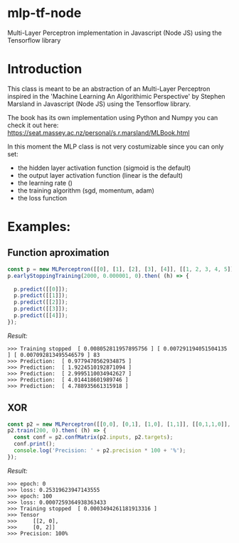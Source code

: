 # mlp-tf-node
Multi-Layer Perceptron implementation in Javascript (Node JS) using the Tensorflow library

# Introduction

This class is meant to be an abstraction of an Multi-Layer Perceptron inspired in the 
'Machine Learning An Algorithimic Perspective' by Stephen Marsland in Javascript (Node JS) 
using the Tensorflow library.

The book has its own implementation using Python and Numpy you can check it out here:
https://seat.massey.ac.nz/personal/s.r.marsland/MLBook.html

In this moment the MLP class is not very costumizable since you can only
set:
- the hidden layer activation function (sigmoid is the default)
- the output layer activation function (linear is the default)
- the learning rate ()
- the training algorithm (sgd, momentum, adam)
- the loss function

# Examples:

## Function aproximation

``` Javascript
const p = new MLPerceptron([[0], [1], [2], [3], [4]], [[1, 2, 3, 4, 5]], 5, 'sgd', 'sigmoid', 'linear', 'meanSquaredError', 0.25);
p.earlyStoppingTraining(2000, 0.000001, 0).then( (h) => {
  
  p.predict([[0]]);
  p.predict([[1]]);
  p.predict([[2]]);
  p.predict([[3]]);
  p.predict([[4]]);
});
```

_Result:_
```
>>> Training stopped  [ 0.008052811957895756 ] [ 0.007291194051504135 ] [ 0.007092813495546579 ] 83
>>> Prediction:  [ 0.9779470562934875 ]
>>> Prediction:  [ 1.9224510192871094 ]
>>> Prediction:  [ 2.9995110034942627 ]
>>> Prediction:  [ 4.014418601989746 ]
>>> Prediction:  [ 4.788935661315918 ]
``` 

## XOR

```Javascript
const p2 = new MLPerceptron([[0,0], [0,1], [1,0], [1,1]], [[0,1,1,0]], 5, 'adam', 'sigmoid', 'sigmoid', 'meanSquaredError', 0.25);
p2.train(200, 0).then( (h) => {
  const conf = p2.confMatrix(p2.inputs, p2.targets);
  conf.print();
  console.log('Precision: ' + p2.precision * 100 + '%');
});
```

_Result:_
```
>>> epoch: 0
>>> loss: 0.25319623947143555
>>> epoch: 100
>>> loss: 0.0007259364938363433
>>> Training stopped  [ 0.0003494261181913316 ]
>>> Tensor
>>>     [[2, 0],
>>>     [0, 2]]
>>> Precision: 100%
```